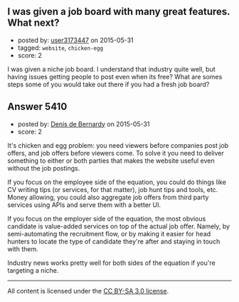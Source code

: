 ## I was given a job board with many great features. What next?

- posted by: [user3173447](https://stackexchange.com/users/3826796/user3173447) on 2015-05-31
- tagged: `website`, `chicken-egg`
- score: 2

I was given a niche job board. I understand that industry quite well, but having issues getting people to post even when its free? What are somes steps some of you would take out there if you had a fresh job board?


## Answer 5410

- posted by: [Denis de Bernardy](https://stackexchange.com/users/182468/denis-de-bernardy) on 2015-05-31
- score: 2

It's chicken and egg problem: you need viewers before companies post job offers, and job offers before viewers come. To solve it you need to deliver something to either or both parties that makes the website useful even without the job postings.

If you focus on the employee side of the equation, you could do things like CV writing tips (or services, for that matter), job hunt tips and tools, etc. Money allowing, you could also aggregate job offers from third party services using APIs and serve them with a better UI.

If you focus on the employer side of the equation, the most obvious candidate is value-added services on top of the actual job offer. Namely, by semi-automating the recruitment flow, or by making it easier for head hunters to locate the type of candidate they're after and staying in touch with them.

Industry news works pretty well for both sides of the equation if you're targeting a niche.



---

All content is licensed under the [CC BY-SA 3.0 license](https://creativecommons.org/licenses/by-sa/3.0/).
